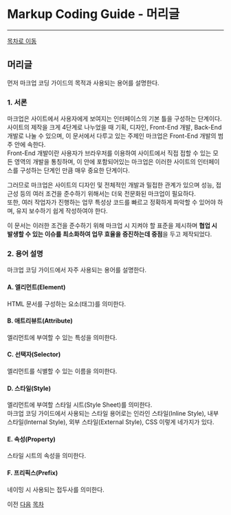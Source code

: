 Markup Coding Guide - 머리글
===

---

[목차로 이동](http://overtimeman.tistory.com/entry/Markup-Coding-Guide#article)

머리글
---

먼저 마크업 코딩 가이드의 목적과 사용되는 용어를 설명한다.

### 1. 서론

마크업은 사이트에서 사용자에게 보여지는 인터페이스의 기본 틀을 구성하는 단계이다.  
사이트의 제작을 크게 4단계로 나누었을 때 기획, 디자인, Front-End 개발, Back-End 개발로 나눌 수 있으며, 이 문서에서 다루고 있는 주제인 마크업은 Front-End 개발의 범주 안에 속한다.  
Front-End 개발이란 사용자가 브라우저를 이용하여 사이트에서 직접 접할 수 있는 모든 영역의 개발을 통칭하며, 이 안에 포함되어있는 마크업은 이러한 사이트의 인터페이스를 구성하는 단계인 만큼 매우 중요한 단계이다.  
  
그러므로 마크업은 사이트의 디자인 및 전체적인 개발과 밀접한 관계가 있으며 성능, 접근성 등의 여러 조건을 준수하기 위해서는 더욱 전문화된 마크업이 필요하다.  
또한, 여러 작업자가 진행하는 업무 특성상 코드를 빠르고 정확하게 파악할 수 있어야 하며, 유지 보수하기 쉽게 작성하여야 한다.  
  
이 문서는 이러한 조건을 준수하기 위해 마크업 시 지켜야 할 표준을 제시하며 **협업 시 발생할 수 있는 이슈를 최소화하여 업무 효율을 증진하는데 중점**을 두고 제작되었다.

### 2. 용어 설명

마크업 코딩 가이드에서 자주 사용되는 용어를 설명한다.

#### A. 엘리먼트(Element)

HTML 문서를 구성하는 요소(태그)를 의미한다.

#### B. 애트리뷰트(Attribute)

엘리먼트에 부여할 수 있는 특성을 의미한다.

#### C. 선택자(Selector)

엘리먼트를 식별할 수 있는 이름을 의미한다.

#### D. 스타일(Style)

엘리먼트에 부여할 스타일 시트(Style Sheet)를 의미한다.  
마크업 코딩 가이드에서 사용되는 스타일 용어로는 인라인 스타일(Inline Style), 내부 스타일(Internal Style), 외부 스타일(External Style), CSS 이렇게 네가지가 있다.

#### E. 속성(Property)

스타일 시트의 속성을 의미한다.

#### F. 프리픽스(Prefix)

네이밍 시 사용되는 접두사를 의미한다.

이전 [다음](http://overtimeman.tistory.com/entry/Markup-Coding-Guide-Chapter1#article) [목차](http://overtimeman.tistory.com/entry/Markup-Coding-Guide#article)  
